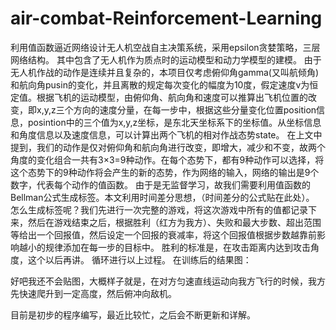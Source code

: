 # air-combat-Reinforcement-Learning
利用值函数逼近网络设计无人机空战自主决策系统，采用epsilon贪婪策略，三层网络结构。
其中包含了无人机作为质点时的运动模型和动力学模型的建模。
由于无人机作战的动作是连续并且复杂的，本项目仅考虑俯仰角gamma(又叫航倾角)和航向角pusin的变化，并且离散的规定每次变化的幅度为10度，假定速度v为恒定值。根据飞机的运动模型，由俯仰角、航向角和速度可以推算出飞机位置的改变，即x,y,z三个方向的速度分量，在每一步中，根据这些分量变化位置position信息，posintion中的三个值为x,y,z坐标，是东北天坐标系下的坐标值。从坐标信息和角度信息以及速度信息，可以计算出两个飞机的相对作战态势state。
在上文中提到，我们的动作是仅对俯仰角和航向角进行改变，即增大，减少和不变，故两个角度的变化组合一共有3×3=9种动作。在每个态势下，都有9种动作可以选择，将这个态势下的9种动作将会产生的新的态势，作为网络的输入，网络的输出是9个数字，代表每个动作的值函数。
由于是无监督学习，故我们需要利用值函数的Bellman公式生成标签。本文利用时间差分思想，（时间差分的公式贴在此处）。
怎么生成标签呢？我们先进行一次完整的游戏，将这次游戏中所有的值都记录下来，然后在游戏结束之后，根据胜利（红方为我方）、失败和最大步数、超出范围等给出一个回报值，然后设定一个回报的衰减率，将这个回报值根据步数越靠前影响越小的规律添加在每一步的目标中。
胜利的标准是，在攻击距离内达到攻击角度，这个以后再讲。
循环进行以上过程。
在训练后的结果图：

好吧我还不会贴图，大概样子就是，在对方匀速直线运动向我方飞行的时候，我方先快速爬升到一定高度，然后俯冲向敌机。

目前是初步的程序编写，最近比较忙，之后会不断更新和详解。
